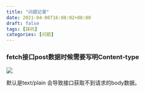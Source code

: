 ```yaml
---
title: "问题记录"
date: 2021-04-06T16:08:02+08:00
draft: false
tags: [踩坑]
categories: [问题]
---
```


### fetch接口post数据时候需要写明Content-type

![](https://blog-img-1256179672.cos.ap-shanghai.myqcloud.com/img/hcFX8t.png)

默认是text/plain 会导致接口获取不到请求的body数据。

